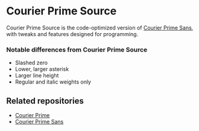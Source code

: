 # Courier Prime Source

Courier Prime Source is the code-optimized version of [Courier Prime Sans](https://github.com/quoteunquoteapps/Courier-Prime-Sans), with tweaks and features designed for programming.

### Notable differences from Courier Prime Source

- Slashed zero
- Lower, larger asterisk
- Larger line height
- Regular and italic weights only

## Related repositories

- [Courier Prime](https://github.com/quoteunquoteapps/CourierPrime)
- [Courier Prime Sans](https://github.com/quoteunquoteapps/CourierPrimeSans)
